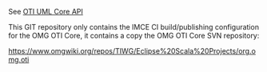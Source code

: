 See [OTI UML Core API](svn/README.md)

This GIT repository only contains the IMCE CI build/publishing configuration for the OMG OTI Core, it contains a copy the OMG OTI Core SVN repository:

https://www.omgwiki.org/repos/TIWG/Eclipse%20Scala%20Projects/org.omg.oti

